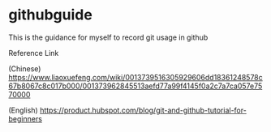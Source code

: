 # githubguide
This is the guidance for myself to record git usage in github

Reference Link

(Chinese) https://www.liaoxuefeng.com/wiki/0013739516305929606dd18361248578c67b8067c8c017b000/001373962845513aefd77a99f4145f0a2c7a7ca057e7570000

(English)
https://product.hubspot.com/blog/git-and-github-tutorial-for-beginners

